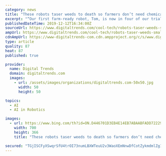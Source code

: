 ```yaml
---
category: news
title: "These robots taser weeds to death so farmers don’t need chemical herbicides"
excerpt: "“Our first farm-ready robot, Tom, is now in four of our trial farms ... we feed 9 billion people sustainably by 2050,” Watson Jones said. “Using artificial intelligence and next-generation geolocation technology, we can see every single plant ..."
publishedDateTime: 2019-12-12T16:34:00Z
sourceUrl: https://www.digitaltrends.com/cool-tech/robots-taser-weeds-small-robot-company/
ampUrl: https://www.digitaltrends.com/cool-tech/robots-taser-weeds-small-robot-company/?amp
cdnAmpUrl: https://www-digitaltrends-com.cdn.ampproject.org/c/s/www.digitaltrends.com/cool-tech/robots-taser-weeds-small-robot-company/?amp
type: article
quality: 87
heat: 87
published: true

provider:
  name: Digital Trends
  domain: digitaltrends.com
  images:
    - url: /assets/images/organizations/digitaltrends.com-50x50.jpg
      width: 50
      height: 50

topics:
  - AI
  - AI in Robotics

images:
  - url: https://www.bing.com/th?id=ON.D446701D3EB4E14EB7ABAABFADD72229
    width: 700
    height: 366
    title: "These robots taser weeds to death so farmers don’t need chemical herbicides"

secured: "TGjISCFyXSwqrSfU4trOI73numLBXWTeuU2v3WaoXEmNnwDfCotZykmdmlZg1d9CpWalOojn/jFTqLRTa9qi46JCt34gkDBKW8Q+L6y4Lvw8bGNEE0awmLtp+93cyKrTWkYYa2OBPYBlD23NIHwWJP2CeUUju9DtPHI+Zfl5gIBfyWM5yc2A7U/3hDPdZhc+i6xRuAQrXm+63WRxZOYJBlOrhH6iyYvewKBIMH2uS+R+sTRTv60Yj4npQ5fexnofIHRlDss8GX4wI+b63GhGQw==;6/s3phVev5ldcIj6lGY4aw=="
---
```



